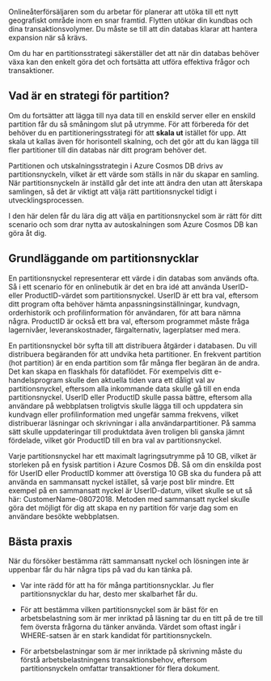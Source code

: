 Onlineåterförsäljaren som du arbetar för planerar att utöka till ett nytt geografiskt område inom en snar framtid. Flytten utökar din kundbas och dina transaktionsvolymer. Du måste se till att din databas klarar att hantera expansion när så krävs.

Om du har en partitionsstrategi säkerställer det att när din databas behöver växa kan den enkelt göra det och fortsätta att utföra effektiva frågor och transaktioner.

## <a name="what-is-a-partition-strategy"></a>Vad är en strategi för partition?

Om du fortsätter att lägga till nya data till en enskild server eller en enskild partition får du så småningom slut på utrymme. För att förbereda för det behöver du en partitioneringsstrategi för att **skala ut** istället för upp. Att skala ut kallas även för horisontell skalning, och det gör att du kan lägga till fler partitioner till din databas när ditt program behöver det.

Partitionen och utskalningsstrategin i Azure Cosmos DB drivs av partitionsnyckeln, vilket är ett värde som ställs in när du skapar en samling. När partitionsnyckeln är inställd går det inte att ändra den utan att återskapa samlingen, så det är viktigt att välja rätt partitionsnyckel tidigt i utvecklingsprocessen.  

I den här delen får du lära dig att välja en partitionsnyckel som är rätt för ditt scenario och som drar nytta av autoskalningen som Azure Cosmos DB kan göra åt dig.

## <a name="partition-key-basics"></a>Grundläggande om partitionsnycklar

En partitionsnyckel representerar ett värde i din databas som används ofta. Så i ett scenario för en onlinebutik är det en bra idé att använda UserID- eller ProductID-värdet som partitionsnyckel. UserID är ett bra val, eftersom ditt program ofta behöver hämta anpassningsinställningar, kundvagn, orderhistorik och profilinformation för användaren, för att bara nämna några. ProductID är också ett bra val, eftersom programmet måste fråga lagernivåer, leveranskostnader, färgalternativ, lagerplatser med mera.

En partitionsnyckel bör syfta till att distribuera åtgärder i databasen. Du vill distribuera begäranden för att undvika heta partitioner. En frekvent partition (hot partition) är en enda partition som får många fler begäran än de andra. Det kan skapa en flaskhals för dataflödet. För exempelvis ditt e-handelsprogram skulle den aktuella tiden vara ett dåligt val av partitionsnyckel, eftersom alla inkommande data skulle gå till en enda partitionsnyckel. UserID eller ProductID skulle passa bättre, eftersom alla användare på webbplatsen troligtvis skulle lägga till och uppdatera sin kundvagn eller profilinformation med ungefär samma frekvens, vilket distribuerar läsningar och skrivningar i alla användarpartitioner. På samma sätt skulle uppdateringar till produktdata även troligen bli ganska jämnt fördelade, vilket gör ProductID till en bra val av partitionsnyckel.

Varje partitionsnyckel har ett maximalt lagringsutrymme på 10 GB, vilket är storleken på en fysisk partition i Azure Cosmos DB. Så om din enskilda post för UserID eller ProductID kommer att överstiga 10 GB ska du fundera på att använda en sammansatt nyckel istället, så varje post blir mindre. Ett exempel på en sammansatt nyckel är UserID-datum, vilket skulle se ut så här: CustomerName-08072018. Metoden med sammansatt nyckel skulle göra det möjligt för dig att skapa en ny partition för varje dag som en användare besökte webbplatsen.

## <a name="best-practices"></a>Bästa praxis

När du försöker bestämma rätt sammansatt nyckel och lösningen inte är uppenbar får du här några tips på vad du kan tänka på.

* Var inte rädd för att ha för många partitionsnycklar. Ju fler partitionsnycklar du har, desto mer skalbarhet får du.

* För att bestämma vilken partitionsnyckel som är bäst för en arbetsbelastning som är mer inriktad på läsning tar du en titt på de tre till fem översta frågorna du tänker använda. Värdet som oftast ingår i WHERE-satsen är en stark kandidat för partitionsnyckeln.

* För arbetsbelastningar som är mer inriktade på skrivning måste du förstå arbetsbelastningens transaktionsbehov, eftersom partitionsnyckeln omfattar transaktioner för flera dokument.
